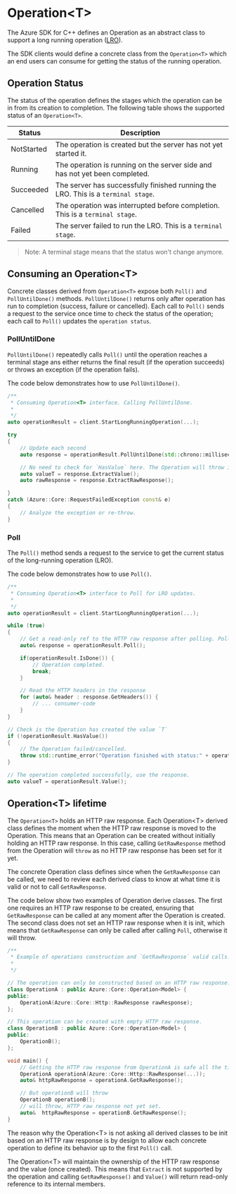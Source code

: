 # Operation\<T>

The Azure SDK for C++ defines an Operation as an abstract class to support a long running operation ([LRO](https://github.com/microsoft/api-guidelines/blob/vNext/Guidelines.md#13-long-running-operations)).

The SDK clients would define a concrete class from the `Operation<T>` which an end users can consume for getting the status of the running operation.

## Operation Status

The status of the operation defines the stages which the operation can be in from its creation to completion. The following table shows the supported status of an `Operation<T>`.

| Status     | Description                                                                    |
| ---------- | ------------------------------------------------------------------------------ |
| NotStarted | The operation is created but the server has not yet started it.                |
| Running    | The operation is running on the server side and has not yet been completed.      |
| Succeeded  | The server has successfully finished running the LRO. This is a `terminal stage`. |
| Cancelled  | The operation was interrupted before completion. This is a `terminal stage`.      |
| Failed     | The server failed to run the LRO. This is a `terminal stage`.                     |

> Note: A terminal stage means that the status won't change anymore.

## Consuming an Operation\<T>

Concrete classes derived from `Operation<T>` expose both `Poll()` and `PollUntilDone()` methods. `PollUntilDone()` returns only after operation has run to completion (success, failure or cancelled). Each call to `Poll()` sends a request to the service once time to check the status of the operation; each call to `Poll()` updates the `operation status`.

### PollUntilDone

`PollUntilDone()` repeatedly calls `Poll()` until the operation reaches a terminal stage ans either returns the final result (if the operation succeeds) or throws an exception (if the operation fails).

The code below demonstrates how to use `PollUntilDone()`.

```cpp
/**
 * Consuming Operation<T> interface. Calling PollUntilDone.
 *
 */
auto operationResult = client.StartLongRunningOperation(...);

try
{
    // Update each second
    auto response = operationResult.PollUntilDone(std::chrono::milliseconds(1000));

    // No need to check for `HasValue` here. The Operation will throw if the value can't be created after completing.
    auto valueT = response.ExtractValue();
    auto rawResponse = response.ExtractRawResponse();

}
catch (Azure::Core::RequestFailedException const& e)
{
    // Analyze the exception or re-throw.
}
```

### Poll

The `Poll()` method sends a request to the service to get the current status of the long-running operation (LRO).

The code below demonstrates how to use `Poll()`.

```cpp
/**
 * Consuming Operation<T> interface to Poll for LRO updates.
 *
 */
auto operationResult = client.StartLongRunningOperation(...);

while (true)
{
    // Get a read-only ref to the HTTP raw response after polling. Poll will update the status.
    auto& response = operationResult.Poll();

    if(operationResult.IsDone()) {
        // Operation completed.
        break;
    }

    // Read the HTTP headers in the response
    for (auto& header : response.GetHeaders()) {
        // ... consumer-code
    }
}

// Check is the Operation has created the value `T`
if (!operationResult.HasValue())
{
    // The Operation failed/cancelled.
    throw std::runtime_error("Operation finished with status:" + operationResult.Status());
}

// The operation completed successfully, use the response.
auto valueT = operationResult.Value();
```

## Operation\<T> lifetime

The `Operation<T>` holds an HTTP raw response. Each Operation\<T> derived class defines the moment when the HTTP raw response is moved to the Operation. This means that an Operation can be created without initially holding an HTTP raw response. In this case, calling `GetRawResponse` method from the Operation will `throw` as no HTTP raw response has been set for it yet.

The concrete Operation class defines since when the `GetRawResponse` can be called, we need to review each derived class to know at what time it is valid or not to call `GetRawResponse`.

The code below show two examples of Operation derive classes. The first one requires an HTTP raw response to be created, ensuring that `GetRawResponse` can be called at any moment after the Operation is created. The second class does not set an HTTP raw response when it is init, which means that `GetRawResponse` can only be called after calling `Poll`, otherwise it will throw.

```cpp
/**
 * Example of operations construction and `GetRawResponse` valid calls.
 *
 */

// The operation can only be constructed based on an HTTP raw response.
class OperationA : public Azure::Core::Operation<Model> {
public:
    OperationA(Azure::Core::Http::RawResponse rawResponse);
};

// This operation can be created with empty HTTP raw response.
class OperationB : public Azure::Core::Operation<Model> {
public:
    OperationB();
};

void main() {
    // Getting the HTTP raw response from OperationA is safe all the time.
    OperationA operationA(Azure::Core::Http::RawResponse(...));
    auto& httpRawResponse = operationA.GetRawResponse();

    // But operationB will throw
    OperationB operationB();
    // will throw, HTTP raw response not yet set.
    auto&  httpRawResponse = operationB.GetRawResponse();
}
```

The reason why the Operation\<T> is not asking all derived classes to be init based on an HTTP raw response is by design to allow each concrete operation to define its behavior up to the first `Poll()` call.

The Operation\<T> will maintain the ownership of the HTTP raw response and the value (once created). This means that `Extract` is not supported by the operation and calling `GetRawResponse()` and `Value()` will return read-only reference to its internal members.
